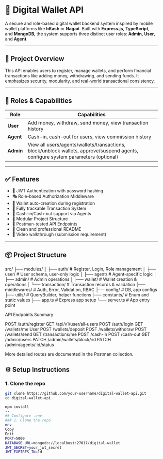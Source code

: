 # 💸 Digital Wallet API

A secure and role-based digital wallet backend system inspired by mobile wallet platforms like **bKash** or **Nagad**. Built with **Express.js**, **TypeScript**, and **MongoDB**, the system supports three distinct user roles: **Admin**, **User**, and **Agent**.

---

## 🎯 Project Overview

This API enables users to register, manage wallets, and perform financial transactions like adding money, withdrawing, and sending funds. It emphasizes security, modularity, and real-world transactional consistency.

---

## 🔑 Roles & Capabilities

| Role      | Capabilities                                                                                                                      |
| --------- | --------------------------------------------------------------------------------------------------------------------------------- |
| **User**  | Add money, withdraw, send money, view transaction history                                                                         |
| **Agent** | Cash-in, cash-out for users, view commission history                                                                              |
| **Admin** | View all users/agents/wallets/transactions, block/unblock wallets, approve/suspend agents, configure system parameters (optional) |

---

## ✅ Features

- 🔐 JWT Authentication with password hashing
- 🎭 Role-based Authorization Middleware
- 🏦 Wallet auto-creation during registration
- 🔁 Fully trackable Transaction System
- 💸 Cash-in/Cash-out support via Agents
- 🧱 Modular Project Structure
- 🧪 Postman-tested API Endpoints
- 📄 Clean and professional README
- 🎥 Video walkthrough (submission requirement)

---

## 📦 Project Structure

src/
├── modules/
│ ├── auth/ # Register, Login, Role management
│ ├── user/ # User schema, user-only logic
│ ├── agent/ # Agent-specific logic
│ ├── admin/ # Admin operations
│ ├── wallet/ # Wallet creation & operations
│ └── transaction/ # Transaction records & validation
├── middlewares/ # Auth, Error, Validation, RBAC
├── config/ # DB, app configs
├── utils/ # QueryBuilder, helper functions
├── constants/ # Enum and static values
├── app.ts # Express app setup
└── server.ts # App entry point

API Endpoints Summary

POST /auth/register
GET /api/v1/user/all-users
POST /auth/login
GET /wallets/me User
POST /wallets/deposit
POST /wallets/withdraw
POST /wallets/send
GET /transactions/me
POST /cash-in
POST /cash-out
GET /admin/users
PATCH /admin/wallets/block/:id
PATCH /admin/agents/:id/status

More detailed routes are documented in the Postman collection.

## ⚙️ Setup Instructions

### 1. Clone the repo

```bash
git clone https://github.com/your-username/digital-wallet-api.git
cd digital-wallet-api

npm install
--
## Configure .env
### 1. Clone the repo
env
Copy
Edit
PORT=5000
DATABASE_URL=mongodb://localhost:27017/digital-wallet
JWT_SECRET=your_jwt_secret
JWT_EXPIRES_IN=1d
```
